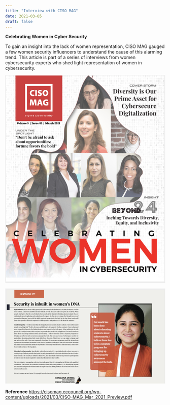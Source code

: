```yaml
---
title: "Interview with CISO MAG"
date: 2021-03-05
draft: false
---
```


**Celebrating Women in Cyber Security**

To gain an insight into the lack of women representation, CISO MAG gauged a few women security influencers to understand the cause of this alarming trend. This article is part of a series of interviews from women cybersecurity experts who shed light representation of women in cybersecurity.


![cisomag](/images/cisomag_1.png)

![cisomag](/images/cisomag_2.png)


**Reference**
https://cisomag.eccouncil.org/wp-content/uploads/2021/03/CISO-MAG_Mar_2021_Preview.pdf


